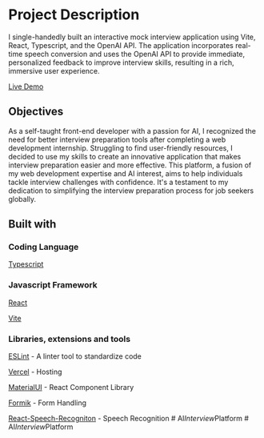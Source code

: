 # Project Description

I single-handedly built an interactive mock interview application using Vite, React, Typescript, and the OpenAI API. The application incorporates real-time speech conversion and uses the OpenAI API to provide immediate, personalized feedback to improve interview skills, resulting in a rich, immersive user experience.

[Live Demo](https://interview-with-ai.vercel.app/)
     

## Objectives

As a self-taught front-end developer with a passion for AI, I recognized the need for better interview preparation tools after completing a web development internship. Struggling to find user-friendly resources, I decided to use my skills to create an innovative application that makes interview preparation easier and more effective. This platform, a fusion of my web development expertise and AI interest, aims to help individuals tackle interview challenges with confidence. It's a testament to my dedication to simplifying the interview preparation process for job seekers globally.


## Built with

### Coding Language

[Typescript](typescriptlang.org)

### Javascript Framework

[React](https://reactjs.org/)

[Vite](https://vitejs.dev/)

### Libraries, extensions and tools

[ESLint](https://eslint.org/) - A linter tool to standardize code

[Vercel](https://vercel.com/) - Hosting

[MaterialUI](https://mui.com/) - React Component Library

[Formik](https://formik.org/) - Form Handling

[React-Speech-Recogniton](https://www.npmjs.com/package/react-speech-recognition) - Speech Recognition
#   A I _ I n t e r v i e w _ P l a t f o r m  
 #   A I _ I n t e r v i e w _ P l a t f o r m  
 